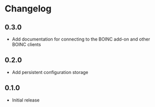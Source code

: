 # Changelog

## 0.3.0

- Add documentation for connecting to the BOINC add-on and other BOINC clients

## 0.2.0

- Add persistent configuration storage

## 0.1.0

- Initial release
